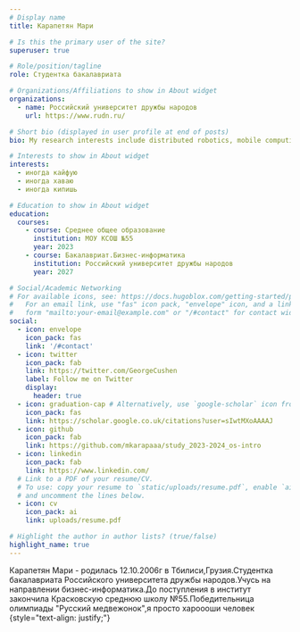 ```yaml
---
# Display name
title: Карапетян Мари

# Is this the primary user of the site?
superuser: true

# Role/position/tagline
role: Студентка бакалавриата 

# Organizations/Affiliations to show in About widget
organizations:
  - name: Российский университет дружбы народов
    url: https://www.rudn.ru/

# Short bio (displayed in user profile at end of posts)
bio: My research interests include distributed robotics, mobile computing and programmable matter.

# Interests to show in About widget
interests:
  - иногда кайфую
  - иногда хаваю
  - иногда кипишь

# Education to show in About widget
education:
  courses:
    - course: Среднее общее образование
      institution: МОУ КСОШ №55
      year: 2023
    - course: Бакалавриат.Бизнес-информатика
      institution: Российский университет дружбы народов
      year: 2027

# Social/Academic Networking
# For available icons, see: https://docs.hugoblox.com/getting-started/page-builder/#icons
#   For an email link, use "fas" icon pack, "envelope" icon, and a link in the
#   form "mailto:your-email@example.com" or "/#contact" for contact widget.
social:
  - icon: envelope
    icon_pack: fas
    link: '/#contact'
  - icon: twitter
    icon_pack: fab
    link: https://twitter.com/GeorgeCushen
    label: Follow me on Twitter
    display:
      header: true
  - icon: graduation-cap # Alternatively, use `google-scholar` icon from `ai` icon pack
    icon_pack: fas
    link: https://scholar.google.co.uk/citations?user=sIwtMXoAAAAJ
  - icon: github
    icon_pack: fab
    link: https://github.com/mkarapaaa/study_2023-2024_os-intro
  - icon: linkedin
    icon_pack: fab
    link: https://www.linkedin.com/
  # Link to a PDF of your resume/CV.
  # To use: copy your resume to `static/uploads/resume.pdf`, enable `ai` icons in `params.yaml`,
  # and uncomment the lines below.
  - icon: cv
    icon_pack: ai
    link: uploads/resume.pdf

# Highlight the author in author lists? (true/false)
highlight_name: true
---
```


Карапетян Мари - родилась 12.10.2006г в Тбилиси,Грузия.Студентка бакалавриата Российского университета дружбы народов.Учусь на направлении бизнес-информатика.До поступления в институт закончила Красковскую среднюю школу №55.Победительница олимпиады "Русский медвежонок",я просто хароооши человек
{style="text-align: justify;"}
